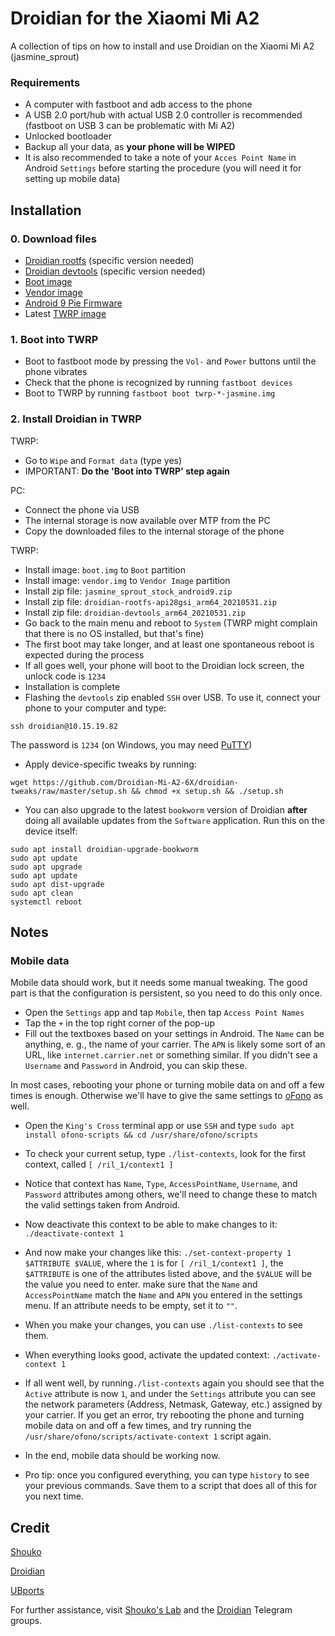 # Droidian for the Xiaomi Mi A2
A collection of tips on how to install and use Droidian on the Xiaomi Mi A2 (jasmine_sprout)

### Requirements
- A computer with fastboot and adb access to the phone
- A USB 2.0 port/hub with actual USB 2.0 controller is recommended (fastboot on USB 3 can be problematic with Mi A2)
- Unlocked bootloader
- Backup all your data, as **your phone will be WIPED**
- It is also recommended to take a note of your `Acces Point Name` in Android `Settings` before starting the procedure (you will need it for setting up mobile data)

## Installation
### 0. Download files
- [Droidian rootfs](https://github.com/droidian-images/rootfs-api28gsi-all/releases/download/droidian%2Fbullseye%2F22/droidian-rootfs-api28gsi-arm64_20210531.zip) (specific version needed)
- [Droidian devtools](https://github.com/droidian-images/rootfs-api28gsi-all/releases/download/droidian%2Fbullseye%2F22/droidian-devtools-amd64_20210531.zip) (specific version needed)
- [Boot image](https://github.com/Droidian-Mi-A2-6X/linux-android-xiaomi-wayne-jasmine/releases/download/20210913/boot.img)
- [Vendor image](https://github.com/ubports-xiaomi-sdm660/artifacts/releases/download/v0.1/vendor.img)
- [Android 9 Pie Firmware](https://github.com/ubports-xiaomi-sdm660/artifacts/releases/download/v0.1/jasmine_sprout_stock_android9.zip)
- Latest [TWRP image](https://dl.twrp.me/jasmine_sprout/)

### 1. Boot into TWRP 
- Boot to fastboot mode by pressing the `Vol-` and `Power` buttons until the phone vibrates
- Check that the phone is recognized by running `fastboot devices`
- Boot to TWRP by running `fastboot boot twrp-*-jasmine.img`

### 2. Install Droidian in TWRP
TWRP:
- Go to `Wipe` and `Format data` (type yes)
- IMPORTANT: **Do the 'Boot into TWRP' step again**

PC:
- Connect the phone via USB
- The internal storage is now available over MTP from the PC
- Copy the downloaded files to the internal storage of the phone

TWRP:
- Install image: `boot.img` to `Boot` partition
- Install image: `vendor.img` to `Vendor Image` partition
- Install zip file: `jasmine_sprout_stock_android9.zip`
- Install zip file: `droidian-rootfs-api28gsi_arm64_20210531.zip` 
- Install zip file: `droidian-devtools_arm64_20210531.zip`
- Go back to the main menu and reboot to `System` (TWRP might complain that there is no OS installed, but that's fine)
- The first boot may take longer, and at least one spontaneous reboot is expected during the process
- If all goes well, your phone will boot to the Droidian lock screen, the unlock code is `1234`
- Installation is complete
- Flashing the `devtools` zip enabled `SSH` over USB. To use it, connect your phone to your computer and type:
```
ssh droidian@10.15.19.82
```
The password is `1234` (on Windows, you may need [PuTTY](https://www.chiark.greenend.org.uk/~sgtatham/putty/))
- Apply device-specific tweaks by running:

```
wget https://github.com/Droidian-Mi-A2-6X/droidian-tweaks/raw/master/setup.sh && chmod +x setup.sh && ./setup.sh
```

- You can also upgrade to the latest `bookworm` version of Droidian **after** doing all available updates from the `Software` application. Run this on the device itself:

```
sudo apt install droidian-upgrade-bookworm
sudo apt update
sudo apt upgrade
sudo apt update
sudo apt dist-upgrade
sudo apt clean
systemctl reboot
```

## Notes

### Mobile data
Mobile data should work, but it needs some manual tweaking. The good part is that the configuration is persistent, so you need to do this only once.
- Open the `Settings` app and tap `Mobile`, then tap `Access Point Names`
- Tap the `+` in the top right corner of the pop-up
- Fill out the textboxes based on your settings in Android. The `Name` can be anything, e. g., the name of your carrier. The `APN` is likely some sort of an URL, like `internet.carrier.net` or something similar. If you didn't see a `Username` and `Password` in Android, you can skip these. 

In most cases, rebooting your phone or turning mobile data on and off a few times is enough.
Otherwise we'll have to give the same settings to [oFono](https://en.wikipedia.org/wiki/OFono) as well.
- Open the `King's Cross` terminal app or use `SSH` and type `sudo apt install ofono-scripts && cd /usr/share/ofono/scripts`
- To check your current setup, type `./list-contexts`, look for the first context, called `[ /ril_1/context1 ]`
- Notice that context has `Name`, `Type`, `AccessPointName`, `Username`, and `Password` attributes among others, we'll need to change these to match the valid settings taken from Android. 
- Now deactivate this context to be able to make changes to it: `./deactivate-context 1`
- And now make your changes like this: `./set-context-property 1 $ATTRIBUTE $VALUE`, where the `1` is for `[ /ril_1/context1 ]`, the `$ATTRIBUTE` is one of the attributes listed above, and the `$VALUE` will be the value you need to enter. make sure that the `Name` and `AccessPointName` match the `Name` and `APN` you entered in the settings menu. If an attribute needs to be empty, set it to `""`.
- When you make your changes, you can use `./list-contexts` to see them.
- When everything looks good, activate the updated context: `./activate-context 1`
- If all went well, by running`./list-contexts` again you should see that the `Active` attribute is now `1`, and under the `Settings` attribute you can see the network parameters (Address, Netmask, Gateway, etc.) assigned by your carrier. If you get an error, try rebooting the phone and turning mobile data on and off a few times, and try running the `/usr/share/ofono/scripts/activate-context 1` script again.
- In the end, mobile data should be working now.

- Pro tip: once you configured everything, you can type `history` to see your previous commands. Save them to a script that does all of this for you next time.


## Credit
[Shouko](https://いらっしゃい.みんな/)

[Droidian](http://droidian.org/)

[UBports](https://ubuntu-touch.io/)



For further assistance, visit [Shouko's Lab](https://t.me/shoukolab) and the [Droidian](https://t.me/droidianlinux) Telegram groups.
